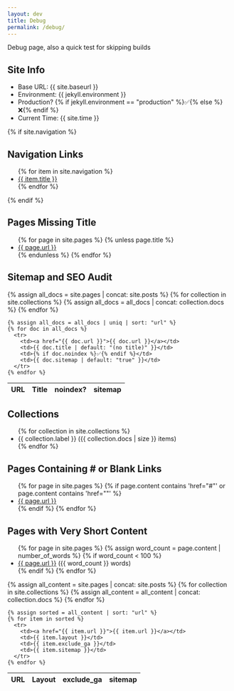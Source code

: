 ```yaml
---
layout: dev
title: Debug
permalink: /debug/
---
```


Debug page, also a quick test for skipping builds

<h2>Site Info</h2>
<ul>
  <li>Base URL: {{ site.baseurl }}</li>
  <li>Environment: {{ jekyll.environment }}</li>
  <li>Production? {% if jekyll.environment == "production" %}✅{% else %}❌{% endif %}</li>
  <li>Current Time: {{ site.time }}</li>
</ul>

{% if site.navigation %}
  <h2>Navigation Links</h2>
  <ul>
    {% for item in site.navigation %}
      <li><a href="{{ item.url }}">{{ item.title }}</a></li>
    {% endfor %}
  </ul>
{% endif %}

<h2>Pages Missing Title</h2>
<ul>
  {% for page in site.pages %}
    {% unless page.title %}
      <li><a href="{{ page.url }}">{{ page.url }}</a></li>
    {% endunless %}
  {% endfor %}
</ul>


<h2>Sitemap and SEO Audit</h2>
<table>
  <thead>
    <tr><th>URL</th><th>Title</th><th>noindex?</th><th>sitemap</th></tr>
  </thead>
  <tbody>
    {% assign all_docs = site.pages | concat: site.posts %}
    {% for collection in site.collections %}
      {% assign all_docs = all_docs | concat: collection.docs %}
    {% endfor %}

    {% assign all_docs = all_docs | uniq | sort: "url" %}
    {% for doc in all_docs %}
      <tr>
        <td><a href="{{ doc.url }}">{{ doc.url }}</a></td>
        <td>{{ doc.title | default: "(no title)" }}</td>
        <td>{% if doc.noindex %}✅{% endif %}</td>
        <td>{{ doc.sitemap | default: "true" }}</td>
      </tr>
    {% endfor %}
  </tbody>
</table>



<!--
<h2>Sitemap and SEO Audit</h2>

<div style="margin-bottom: 1em;">
  <label for="filter-url">URL contains:</label>
  <input type="text" id="filter-url" placeholder="e.g. /projects">

  <label for="filter-title">Title contains:</label>
  <input type="text" id="filter-title" placeholder="e.g. Ottawa">

  <label for="filter-sitemap">Sitemap:</label>
  <select id="filter-sitemap">
    <option value="">Any</option>
    <option value="true">true</option>
    <option value="false">false</option>
  </select>

  <label for="filter-noindex">Noindex:</label>
  <select id="filter-noindex">
    <option value="">Any</option>
    <option value="true">true</option>
    <option value="false">false</option>
  </select>
</div>


<table id="seo-table">
  <thead>
    <tr><th>URL</th><th>Title</th><th>noindex</th><th>sitemap</th></tr>
  </thead>
  <tbody>
    {% assign all_docs = site.pages | concat: site.posts %}
    {% for doc in all_docs %}
      <tr>
        <td>{{ doc.url }}</td>
        <td>{{ doc.title | default: "(no title)" }}</td>
        <td>{{ doc.noindex | default: false }}</td>
        <td>{{ doc.sitemap | default: true }}</td>
      </tr>
    {% endfor %}
  </tbody>
</table>

<script>
document.addEventListener('DOMContentLoaded', function () {
  const urlInput = document.getElementById('filter-url');
  const titleInput = document.getElementById('filter-title');
  const sitemapSelect = document.getElementById('filter-sitemap');
  const noindexSelect = document.getElementById('filter-noindex');
  const table = document.getElementById('seo-table');
  const rows = table.querySelectorAll('tbody tr');

  function filterTable() {
    const urlFilter = urlInput.value.toLowerCase();
    const titleFilter = titleInput.value.toLowerCase();
    const sitemapFilter = sitemapSelect.value;
    const noindexFilter = noindexSelect.value;

    rows.forEach(row => {
      const url = row.cells[0].textContent.toLowerCase();
      const title = row.cells[1].textContent.toLowerCase();
      const noindex = row.cells[2].textContent;
      const sitemap = row.cells[3].textContent;

      const matchesUrl = url.includes(urlFilter);
      const matchesTitle = title.includes(titleFilter);
      const matchesSitemap = sitemapFilter === "" || sitemap === sitemapFilter;
      const matchesNoindex = noindexFilter === "" || noindex === noindexFilter;

      if (matchesUrl && matchesTitle && matchesSitemap && matchesNoindex) {
        row.style.display = "";
      } else {
        row.style.display = "none";
      }
    });
  }

  urlInput.addEventListener('input', filterTable);
  titleInput.addEventListener('input', filterTable);
  sitemapSelect.addEventListener('change', filterTable);
  noindexSelect.addEventListener('change', filterTable);
});
</script>
-->

<h2>Collections</h2>
<ul>
  {% for collection in site.collections %}
    <li>{{ collection.label }} ({{ collection.docs | size }} items)</li>
  {% endfor %}
</ul>

<h2>Pages Containing # or Blank Links</h2>
<ul>
  {% for page in site.pages %}
    {% if page.content contains 'href="#"' or page.content contains 'href=""' %}
      <li><a href="{{ page.url }}">{{ page.url }}</a></li>
    {% endif %}
  {% endfor %}
</ul>

<h2>Pages with Very Short Content</h2>
<ul>
  {% for page in site.pages %}
    {% assign word_count = page.content | number_of_words %}
    {% if word_count < 100 %}
      <li><a href="{{ page.url }}">{{ page.url }}</a> ({{ word_count }} words)</li>
    {% endif %}
  {% endfor %}
</ul>


<table>
  <thead>
    <tr>
      <th>URL</th>
      <th>Layout</th>
      <th>exclude_ga</th>
      <th>sitemap</th>
    </tr>
  </thead>
  <tbody>
    {% assign all_content = site.pages | concat: site.posts %}
    {% for collection in site.collections %}
      {% assign all_content = all_content | concat: collection.docs %}
    {% endfor %}

    {% assign sorted = all_content | sort: "url" %}
    {% for item in sorted %}
      <tr>
        <td><a href="{{ item.url }}">{{ item.url }}</a></td>
        <td>{{ item.layout }}</td>
        <td>{{ item.exclude_ga }}</td>
        <td>{{ item.sitemap }}</td>
      </tr>
    {% endfor %}
  </tbody>
</table>
